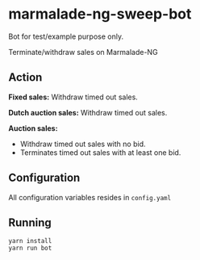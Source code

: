 # marmalade-ng-sweep-bot

Bot for test/example purpose only.

Terminate/withdraw sales on Marmalade-NG

## Action

**Fixed sales:** Withdraw timed out sales.

**Dutch auction sales:** Withdraw timed out sales.

**Auction sales:**
- Withdraw timed out sales with no bid.
- Terminates timed out sales with at least one bid.


## Configuration

All configuration variables resides in `config.yaml`


## Running

 ```
 yarn install
 yarn run bot
 ```
